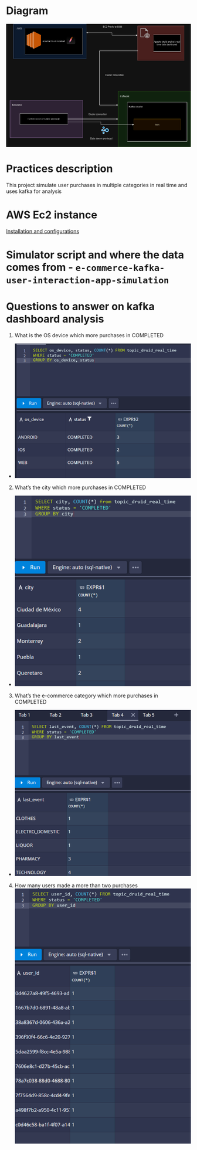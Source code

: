# Diagram

![image.png](./resources/diagram.png)

# Practices description 
This project simulate user purchases in multiple categories in real time and uses kafka for analysis

# AWS Ec2 instance 

[Installation and configurations](https://datexland.medium.com/how-to-deploy-apache-druid-on-aws-ec2-instance-50af955edef)


# Simulator script and where the data comes from - `e-commerce-kafka-user-interaction-app-simulation`


# Questions to answer on kafka dashboard analysis

1. What is the OS device which more purchases in COMPLETED
- ![image.png](./resources/query1.png)
2. What’s the city which more purchases in COMPLETED
- ![image.png](./resources/query2.png)
3. What’s the e-commerce category which more purchases in COMPLETED
- ![image.png](./resources/query3.png)
4. How many users made a more than two purchases
![image.png](./resources/query4.png)